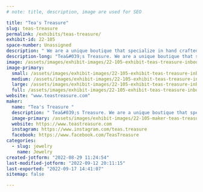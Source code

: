 ```yaml
---
# note: title, description, image are used for SEO

title: "Tea's Treasure"
slug: teas-treasure
permalink: /exhibits/teas-treasure/
exhibit-id: 22-105
space-number: Unassigned
description: " We are a unique boutique that specialize in hand crafted and customized pieces."
description-long: "Tea&#039;s Treasure. We are a unique boutique that specialize in hand crafted and customized pieces. We have a trove of treasures for you to explore."
image: /assets/images/exhibit-images/22-105-exhibit-teas-treasure-inbound8829022532892350634-large.jpg
image-primary: 
  small: /assets/images/exhibit-images/22-105-exhibit-teas-treasure-inbound8829022532892350634-small.jpg
  medium: /assets/images/exhibit-images/22-105-exhibit-teas-treasure-inbound8829022532892350634-medium.jpg
  large: /assets/images/exhibit-images/22-105-exhibit-teas-treasure-inbound8829022532892350634-large.jpg
  full: /assets/images/exhibit-images/22-105-exhibit-teas-treasure-inbound8829022532892350634-full.jpg
website: "www.teastreasure.com"
maker: 
  name: "Tea's Treasure "
  description: " Tea&#039;s Treasure. We are a unique boutique that specialize in hand crafted and customized pieces. We have a trove of treasures for you to explore."
  image-primary: /assets/images/exhibit-images/22-105-maker-teas-treasure-inbound3736828611882601862-medium.jpg
  website: https://www.teastreasure.com
  instagram: https://www.instagram.com/teas.treasure
  facebook: https://www.facebook.com/TeasTreasure 
categories: 
  - slug: jewelry
    name: Jewelry
created-jotform: "2022-08-29 11:24:54"
last-modified-jotform: "2022-09-12 20:11:15"
last-exported: "2022-09-17 14:41:07"
sitemap: false

---
```

